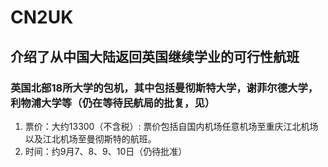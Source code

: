 # CN2UK
## 介绍了从中国大陆返回英国继续学业的可行性航班
### 英国北部18所大学的包机，其中包括曼彻斯特大学，谢菲尔德大学，利物浦大学等（仍在等待民航局的批复，见）
1. 票价：大约13300（不含税）: 票价包括自国内机场任意机场至重庆江北机场以及江北机场至曼彻斯特的航班。
2. 时间：约9月7、8、9、10日（仍待批准）
